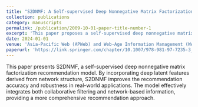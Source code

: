 ```yaml
---
title: "S2DNMF: A Self-supervised Deep Nonnegative Matrix Factorization Recommendation Model Incorporating Deep Latent Features of Network Structure"
collection: publications
category: manuscripts
permalink: /publication/2009-10-01-paper-title-number-1
excerpt: 'This paper proposes a self-supervised deep nonnegative matrix factorization model for recommendation, integrating deep latent features from network structure.'
date: 2024-01-01
venue: 'Asia-Pacific Web (APWeb) and Web-Age Information Management (WAIM) Joint International Conference on Web and Big Data'
paperurl: 'https://link.springer.com/chapter/10.1007/978-981-97-7235-3_11'
---
```


This paper presents S2DNMF, a self-supervised deep nonnegative matrix factorization recommendation model. By incorporating deep latent features derived from network structure, S2DNMF improves the recommendation accuracy and robustness in real-world applications. The model effectively integrates both collaborative filtering and network-based information, providing a more comprehensive recommendation approach.
